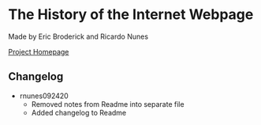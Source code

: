 # The History of the Internet Webpage
Made by Eric Broderick and Ricardo Nunes

[Project Homepage](index.html)

## Changelog
  * rnunes092420
    * Removed notes from Readme into separate file
    * Added changelog to Readme
    
